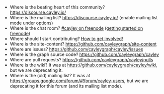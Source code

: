 - Where is the beating heart of this community?  https://discourse.cayley.io/
- Where is the mailing list?  https://discourse.cayley.io/ (enable mailing list mode under options)
- Where is the chat room?  [#cayley on freenode](irc://irc.freenode.net/cayley) ([getting started on freenode](http://richard.esplins.org/siwi/2011/07/08/getting-started-freenode-irc/))
- Where should I start contributing? [How to get involved!](https://discourse.cayley.io/t/how-to-get-involved/44)
- Where is the site-content? https://github.com/cayleygraph/site-content
- Where are issues? https://github.com/cayleygraph/cayley/issues
- Where is the graph source code? https://github.com/cayleygraph/cayley
- Where are pull requests? https://github.com/cayleygraph/cayley/pulls
- Where is the wiki?  It was at https://github.com/cayleygraph/cayley/wiki, but we are deprecating it.
- Where is the (old) mailing list?  It was at https://groups.google.com/forum/#!forum/cayley-users, but we are deprecating it for this forum (and its mailing list mode). 
